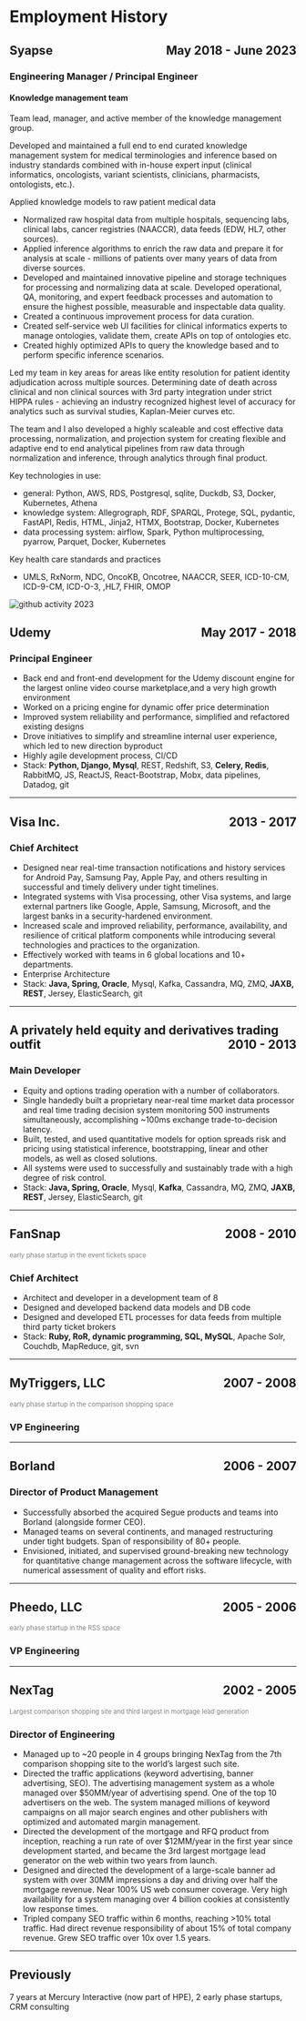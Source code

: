 # Employment History

## Syapse &nbsp;&nbsp;&nbsp;&nbsp; <span style="float:right">May 2018 - June 2023</span>

### Engineering Manager / Principal Engineer

#### Knowledge management team

Team lead, manager, and active member of the knowledge management group. 

Developed and maintained a full end to end curated knowledge management system for medical terminologies and inference based on industry standards combined with in-house expert input (clinical informatics, oncologists, variant scientists, clinicians, pharmacists, ontologists, etc.). 

Applied knowledge models to raw patient medical data

* Normalized raw hospital data from multiple hospitals, sequencing labs, clinical labs, cancer registries (NAACCR), data feeds (EDW, HL7, other sources). 
* Applied inference algorithms to enrich the raw data and prepare it for analysis at scale - millions of patients over many years of data from diverse sources.
* Developed and maintained innovative pipeline and storage techniques for processing and normalizing data at scale. Developed operational, QA, monitoring, and expert feedback processes and automation to ensure the highest possible, measurable and inspectable data quality. 
* Created a continuous improvement process for data curation. 
* Created self-service web UI facilities for clinical informatics experts to manage ontologies, validate them, create APIs on top of ontologies etc. 
* Created highly optimized APIs to query the knowledge based and to perform specific inference scenarios.

Led my team in key areas for areas like entity resolution for patient identity adjudication across multiple sources. Determining date of death across clinical and non clinical sources with 3rd party integration under strict HIPPA rules - achieving an industry recognized highest level of accuracy for analytics such as survival studies, Kaplan-Meier curves etc.

The team and I also developed a highly scaleable and cost effective data processing, normalization, and projection system for creating flexible and adaptive end to end analytical pipelines from raw data through normalization and inference, through analytics through final product.

Key technologies in use: 

* general: Python, AWS, RDS, Postgresql, sqlite, Duckdb, S3, Docker, Kubernetes, Athena
* knowledge system: Allegrograph, RDF, SPARQL, Protege, SQL, pydantic, FastAPI, Redis, HTML, Jinja2, HTMX, Bootstrap, Docker, Kubernetes
* data processing system: airflow, Spark, Python multiprocessing, pyarrow, Parquet, Docker, Kubernetes

Key health care standards and practices

* UMLS, RxNorm, NDC, OncoKB, Oncotree, NAACCR, SEER, ICD-10-CM, ICD-9-CM, ICD-O-3, ,HL7, FHIR, OMOP

![github activity 2023](github-history-2023.png)

## Udemy &nbsp;&nbsp;&nbsp;&nbsp; <span style="float:right">May 2017 - 2018</span>

### Principal Engineer

- Back end and front-end development for the Udemy discount engine for the largest online video course marketplace,and a very high growth environment
- Worked on a pricing engine for dynamic offer price determination
- Improved system reliability and performance, simplified and refactored existing designs
- Drove initiatives to simplify and streamline internal user experience, which led to new direction byproduct
- Highly agile development process, CI/CD
- Stack: **Python, Django, Mysql**, REST, Redshift, S3, **Celery, Redis**, RabbitMQ, JS, ReactJS, React-Bootstrap, Mobx, data pipelines, Datadog, git 

------

## Visa Inc. &nbsp;&nbsp;&nbsp;&nbsp; <span style="float:right">2013 - 2017</span>

### Chief Architect

* Designed near real-time transaction notifications and history services for Android Pay, Samsung Pay, Apple Pay, and others resulting in successful and timely delivery under tight timelines.
* Integrated systems with Visa processing, other Visa systems, and large external partners like Google, Apple, Samsung, Microsoft, and the largest banks in a security-hardened environment.
* Increased scale and improved reliability, performance, availability, and resilience of critical platform components while introducing several technologies and practices to the organization.
* Effectively worked with teams in 6 global locations and 10+ departments.
* Enterprise Architecture
* Stack: **Java, Spring, Oracle**, Mysql, Kafka, Cassandra, MQ, ZMQ, **JAXB, REST**, Jersey, ElasticSearch, git


----

## A privately held equity and derivatives trading outfit <span style="float:right">2010 - 2013</span>

### Main Developer

* Equity and options trading operation with a number of collaborators.
* Single handedly built a proprietary near-real time market data processor and real time trading decision system monitoring 500 instruments simultaneously, accomplishing ~100ms exchange trade-to-decision latency.
* Built, tested, and used quantitative models for option spreads risk and pricing using statistical inference, bootstrapping, linear and other models, as well as closed solutions.
* All systems were used to successfully and sustainably trade with a high degree of risk control.
* Stack: **Java, Spring, Oracle**, Mysql, **Kafka**, Cassandra, MQ, ZMQ, **JAXB, REST**, Jersey, ElasticSearch,
  git


----

## FanSnap &nbsp;&nbsp;&nbsp;&nbsp; <span style="float:right">2008 - 2010</span>

<span style="color:gray;font-size:80%">early phase startup in the event tickets space</span>

### Chief Architect

* Architect and developer in a development team of 8
* Designed and developed backend data models and DB code
* Designed and developed ETL processes for data feeds from multiple third party ticket brokers
* Stack:  **Ruby, RoR, dynamic programming, SQL, MySQL**, Apache Solr, Couchdb, MapReduce, git, svn

----

## MyTriggers, LLC &nbsp;&nbsp;&nbsp;&nbsp; <span style="float:right">2007 - 2008</span>

<span style="color:gray;font-size:80%">early phase startup in the comparison shopping space</span>

### VP Engineering

----

## Borland &nbsp;&nbsp;&nbsp;&nbsp; <span style="float:right">2006 - 2007</span>

### Director of Product Management

* Successfully absorbed the acquired Segue products and teams into Borland (alongside former CEO).
* Managed teams on several continents, and managed restructuring under tight budgets. Span of responsibility of 80+ people.
* Envisioned, initiated, and supervised ground-breaking new technology for quantitative change management across the software lifecycle, with numerical assessment of quality and effort risks.

----

## Pheedo, LLC &nbsp;&nbsp;&nbsp;&nbsp; <span style="float:right">2005 - 2006</span>

<span style="color:gray;font-size:80%">early phase startup in the RSS space</span>

### VP Engineering

----

## NexTag &nbsp;&nbsp;&nbsp;&nbsp; <span style="float:right">2002 - 2005</span>


<span style="color:gray;font-size:80%">Largest comparison shopping site and third largest in mortgage lead generation</span>

### Director of Engineering

* Managed up to ~20 people in 4 groups bringing NexTag from the 7th comparison shopping site to the world’s largest such site.
* Directed the traffic applications (keyword advertising, banner advertising, SEO). The advertising management system as a whole managed over $50MM/year of advertising spend. One of the top 10 advertisers on the web. The system managed millions of keyword campaigns on all major search engines and other publishers with optimized and automated margin management.
* Directed the development of the mortgage and RFQ product from inception, reaching a run rate of over $12MM/year in the first year since development started, and became the 3rd largest mortgage lead generator on the web within two years from launch. 
* Designed and directed the development of a large-scale banner ad system with over 30MM impressions a day and driving over half the mortgage revenue. Near 100% US web consumer coverage. Very high availability for a system managing over 4 billion cookies at consistently low response times.
* Tripled company SEO traffic within 6 months, reaching >10% total traffic. Had direct revenue responsibility of about 15% of total company revenue. Grew SEO traffic over 10x over 1.5 years.


----

## Previously

7 years at Mercury Interactive (now part of HPE), 2 early phase startups, CRM consulting

